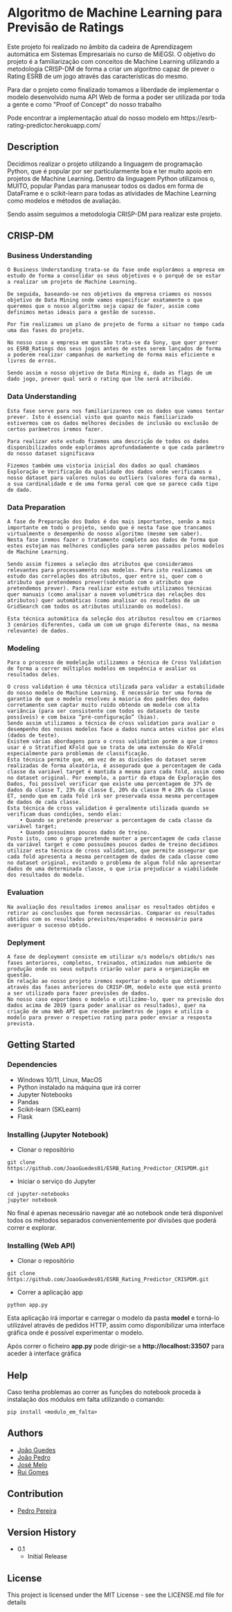 # Algoritmo de Machine Learning para Previsão de Ratings

<p>Este projeto foi realizado no âmbito da cadeira de Aprendizagem automática em Sistemas Empresariais no curso de MiEGSI. O objetivo do projeto é a familiarização com conceitos de Machine Learning utilizando a metodologia CRISP-DM de forma a criar um algoritmo capaz de prever o Rating ESRB de um jogo através das características do mesmo.</p>
<p>Para dar o projeto como finalizado tomamos a liberdade de implementar o modelo desenvolvido numa API Web de forma a poder ser utilizada por toda a gente e como "Proof of Concept" do nosso trabalho</p>
<p>Pode encontrar a implementação atual do nosso modelo em <a>https://esrb-rating-predictor.herokuapp.com/</a></p>

## Description

<p>Decidimos realizar o projeto utilizando a linguagem de programação Python, que é popular por ser particularmente boa e ter muito apoio em projetos de Machine Learning. Dentro da linguagem Python utilizamos o, MUITO, popular Pandas para manusear todos os dados em forma de DataFrame e o scikit-learn para todas as atividades de Machine Learning como modelos e métodos de avaliação.</p>
<p>Sendo assim seguimos a metodologia CRISP-DM para realizar este projeto.</p>

## CRISP-DM
### Business Understanding
```
O Business Understanding trata-se da fase onde explorámos a empresa em estudo de forma a consolidar os seus objetivos e o porquê de se estar a realizar um projeto de Machine Learning.

De seguida, baseando-se nos objetivos da empresa criamos os nossos objetivo de Data Mining onde vamos especificar exatamente o que queremos que o nosso algoritmo seja capaz de fazer, assim como definimos metas ideais para a gestão de sucesso.

Por fim realizamos um plano de projeto de forma a situar no tempo cada uma das fases do projeto.

No nosso caso a empresa em questão trata-se da Sony, que quer prever os ESRB_Ratings dos seus jogos antes de estes serem lançados de forma a poderem realizar campanhas de marketing de forma mais eficiente e livres de erros.

Sendo assim o nosso objetivo de Data Mining é, dado as flags de um dado jogo, prever qual será o rating que lhe será atribuído.
```
### Data Understanding 
```
Esta fase serve para nos familiarizarmos com os dados que vamos tentar prever. Isto é essencial visto que quanto mais familiarizado estivermos com os dados melhores decisões de inclusão ou exclusão de certos parâmetros iremos fazer.

Para realizar este estudo fizemos uma descrição de todos os dados disponibilizados onde explorámos aprofundadamente o que cada parâmetro do nosso dataset significava

Fizemos também uma vistoria inicial dos dados ao qual chamámos Exploração e Verificação da qualidade dos dados onde verificamos o nosso dataset para valores nulos ou outliers (valores fora da norma), a sua cardinalidade e de uma forma geral com que se parece cada tipo de dado.
```
### Data Preparation
```
A fase de Preparação dos Dados é das mais importantes, senão a mais importante em todo o projeto, sendo que é nesta fase que trancamos virtualmente o desempenho do nosso algoritmo (mesmo sem saber).
Nesta fase iremos fazer o tratamento completo aos dados de forma que estes estejam nas melhores condições para serem passados pelos modelos de Machine Learning.

Sendo assim fizemos a seleção dos atributos que consideramos relevantes para processamento nos modelos. Para isto realizamos um estudo das correlações dos atributos, quer entre si, quer com o atributo que pretendemos prever(sobretudo com o atributo que pretendemos prever). Para realizar este estudo utilizamos técnicas quer manuais (como analisar a nuvem volumétrica das relações dos atributos) quer automáticas (como analisar os resultados de um GridSearch com todos os atributos utilizando os modelos).

Esta técnica automática da seleção dos atributos resultou em criarmos 3 cenários diferentes, cada um com um grupo diferente (mas, na mesma relevante) de dados.
```
### Modeling 
```
Para o processo de modelação utilizamos a técnica de Cross Validation de forma a correr múltiplos modelos em sequência e avaliar os resultados deles.

O cross validation é uma técnica utilizada para validar a estabilidade do nosso modelo de Machine Learning. É necessário ter uma forma de garantia de que o modelo resolveu a maioria dos padrões dos dados corretamente sem captar muito ruído obtendo um modelo com alta variância (para ser consistente com todos os datasets de teste possíveis) e com baixa “pré-configuração” (bias).
Sendo assim utilizamos a técnica de cross validation para avaliar o desempenho dos nossos modelos face a dados nunca antes vistos por eles (dados de teste).
Existem várias abordagens para o cross validation porém a que iremos usar é o Stratified KFold que se trata de uma extensão do KFold especialmente para problemas de classificação.
Esta técnica permite que, em vez de as divisões do dataset serem realizadas de forma aleatória, é assegurado que a percentagem de cada classe da variável target é mantida a mesma para cada fold, assim como no dataset original. Por exemplo, a partir da etapa de Exploração dos Dados, foi possível verificar que existe uma percentagem de 37% de dados da classe T, 23% da classe E, 20% da classe M e 20% da classe ET, sendo que em cada fold irá ser preservada essa mesma percentagem de dados de cada classe.
Esta técnica de cross validation é geralmente utilizada quando se verificam duas condições, sendo elas:
    • Quando se pretende preservar a percentagem de cada classe da variável target;
    • Quando possuímos poucos dados de treino.
Posto isto, como o grupo pretende manter a percentagem de cada classe da variável target e como possuímos poucos dados de treino decidimos utilizar esta técnica de cross validation, que permite assegurar que cada fold apresenta a mesma percentagem de dados de cada classe como no dataset original, evitando o problema de algum fold não apresentar dados de uma determinada classe, o que iria prejudicar a viabilidade dos resultados do modelo.

```
### Evaluation 
```
Na avaliação dos resultados iremos analisar os resultados obtidos e retirar as conclusões que forem necessárias. Comparar os resultados obtidos com os resultados previstos/esperados é necessário para averiguar o sucesso obtido.
```

### Deplyment 
```
A fase de deployment consiste em utilizar o/s modelo/s obtido/s nas fases anteriores, completos, treinados, otimizados num ambiente de produção onde os seus outputs criarão valor para a organização em questão.
Em relação ao nosso projeto iremos exportar o modelo que obtivemos através das fases anteriores do CRISP-DM, modelo este que está pronto a ser utilizado para fazer previsões de dados.
No nosso caso exportámos o modelo e utilizámo-lo, quer na previsão dos dados acima de 2019 (para poder analisar os resultados), quer na criação de uma Web API que recebe parâmetros de jogos e utiliza o modelo para prever o respetivo rating para poder enviar a resposta prevista.
```

## Getting Started

### Dependencies

* Windows 10/11, Linux, MacOS
* Python instalado na máquina que irá correr
* Jupyter Notebooks
* Pandas
* Scikit-learn (SKLearn)
* Flask

### Installing (Jupyter Notebook)

* Clonar o repositório
```
git clone https://github.com/JoaoGuedes01/ESRB_Rating_Predictor_CRISPDM.git
```
* Iniciar o serviço do Jupyter
```
cd jupyter-notebooks
jupyter notebook
```
No final é apenas necessário navegar até ao notebook onde terá disponível todos os métodos separados convenientemente por divisões que poderá correr e explorar.

### Installing (Web API)

* Clonar o repositório
```
git clone https://github.com/JoaoGuedes01/ESRB_Rating_Predictor_CRISPDM.git
```

* Correr a aplicação app
```
python app.py
```
<p>Esta aplicação irá importar e carregar o modelo da pasta <b>model</b> e torná-lo utilizável através de pedidos HTTP, assim como disponibilizar uma interface gráfica onde é possível experimentar o modelo.</p>
<p>Após correr o ficheiro <b>app.py</b> pode dirigir-se a <b>http://localhost:33507</b> para aceder à interface gráfica</p>


## Help

Caso tenha problemas ao correr as funções do notebook proceda à instalação dos módulos em falta utilizando o comando:
```
pip install <modulo_em_falta>
```

## Authors
- [João Guedes](https://github.com/JoaoGuedes01)
- [João Pedro](https://github.com/joaopedrofg7)
- [José Melo](https://www.linkedin.com/in/jos%C3%A9pmelo/)
- [Rui Gomes](https://github.com/ruigomes99)

## Contribution
 - [Pedro Pereira](https://www.linkedin.com/in/pedrojosepereira/)

## Version History
* 0.1
    * Initial Release

## License

This project is licensed under the MIT License - see the LICENSE.md file for details